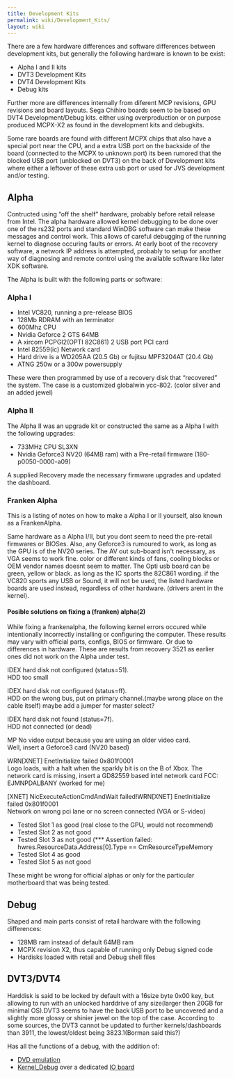 ```yaml
---
title: Development Kits
permalink: wiki/Development_Kits/
layout: wiki
---
```


There are a few hardware differences and software differences between
development kits, but generally the following hardware is known to be
exist:

-   Alpha I and II kits
-   DVT3 Development Kits
-   DVT4 Development Kits
-   Debug kits

Further more are differences internally from diferent MCP revisions, GPU
revisions and board layouts. Sega Chihiro boards seem to be based on
DVT4 Development/Debug kits. either using overproduction or on purpose
produced MCPX-X2 as found in the development kits and debugkits.

Some rare boards are found with different MCPX chips that also have a
special port near the CPU, and a extra USB port on the backside of the
board (connected to the MCPX to unknown port) its been rumored that the
blocked USB port (unblocked on DVT3) on the back of Development kits
where either a leftover of these extra usb port or used for JVS
development and/or testing.

Alpha
-----

Contructed using “off the shelf” hardware, probably before retail
release from Intel. The alpha hardware allowed kernel debugging to be
done over one of the rs232 ports and standard WinDBG software can make
these messages and control work. This allows of careful debugging of the
running kernel to diagnose occuring faults or errors. At early boot of
the recovery software, a network IP address is attempted, probably to
setup for another way of diagnosing and remote control using the
available software like later XDK software.

The Alpha is built with the following parts or software:

### Alpha I

-   Intel VC820, running a pre-release BIOS
-   128Mb RDRAM with an terminator
-   600Mhz CPU
-   Nvidia Geforce 2 GTS 64MB
-   A xircom PCPGI2(OPTI 82C861) 2 USB port PCI card
-   Intel 82559(ic) Network card
-   Hard drive is a WD205AA (20.5 Gb) or fujitsu MPF3204AT (20.4 Gb)
-   ATNG 250w or a 300w powersupply

These were then programmed by use of a recovery disk that “recovered”
the system. The case is a customized globalwin ycc-802. (color silver
and an added jewel)

### Alpha II

The Alpha II was an upgrade kit or constructed the same as a Alpha I
with the following upgrades:

-   733MHz CPU SL3XN
-   Nvidia Geforce3 NV20 (64MB ram) with a Pre-retail firmware
    (180-p0050-0000-a09)

A supplied Recovery made the necessary firmware upgrades and updated the
dashboard.

### Franken Alpha

This is a listing of notes on how to make a Alpha I or II yourself, also
known as a FrankenAlpha.

Same hardware as a Alpha I/II, but you dont seem to need the pre-retail
firmwares or BIOSes. Also, any Geforce3 is rumoured to work, as long as
the GPU is of the NV20 series. The AV out sub-board isn't necessary, as
VGA seems to work fine. color or different kinds of fans, cooling blocks
or OEM vendor names doesnt seem to matter. The Opti usb board can be
green, yellow or black. as long as the IC sports the 82C861 wording. if
the VC820 sports any USB or Sound, it will not be used, the listed
hardware boards are used instead, regardless of other hardware. (drivers
arent in the kernel).

#### Posible solutions on fixing a (franken) alpha(2)

While fixing a frankenalpha, the following kernel errors occured while
intentionally incorrectly installing or configuring the computer. These
results may vary with official parts, configs, BIOS or firmware. Or due
to differences in hardware. These are results from recovery 3521 as
earlier ones did not work on the Alpha under test.

IDEX hard disk not configured (status=51).  
HDD too small

IDEX hard disk not configured (status=ff).  
HDD on the wrong bus, put on primary channel.(maybe wrong place on the
cable itself) maybe add a jumper for master select?

IDEX hard disk not found (status=7f).  
HDD not connected (or dead)

MP No video output because you are using an older video card.  
Well, insert a Geforce3 card (NV20 based)

WRN\[XNET\] EnetInitialize failed 0x801f0001  
Logo loads, with a halt when the sparkly bit is on the B of Xbox. The
network card is missing, insert a GD82559 based intel network card FCC:
EJMNPDALBANY (worked for me)

\[XNET\] NicExecuteActionCmdAndWait failed!WRN\[XNET\] EnetInitialize failed 0x801f0001  
Network on wrong pci lane or no screen connected (VGA or S-video)

-   Tested Slot 1 as good (real close to the GPU, would not recommend)
-   Tested Slot 2 as not good
-   Tested Slot 3 as not good (\*\*\* Assertion failed:
    hwres.ResourceData.Address\[0\].Type == CmResourceTypeMemory
-   Tested Slot 4 as good
-   Tested Slot 5 as not good

These might be wrong for official alphas or only for the particular
motherboard that was being tested.

Debug
-----

Shaped and main parts consist of retail hardware with the following
differences:

-   128MB ram instead of default 64MB ram
-   MCPX revision X2, thus capable of running only Debug signed code
-   Hardisks loaded with retail and Debug shell files

DVT3/DVT4
---------

Harddisk is said to be locked by default with a 16size byte 0x00 key,
but allowing to run with an unlocked harddrive of any size(larger then
20GB for minimal OS).DVT3 seems to have the back USB port to be
uncovered and a slightly more glossy or shinier jewel on the top of the
case. According to some sources, the DVT3 cannot be updated to further
kernels/dashboards than 3911, the lowest/oldest being 3823.1(Borman said
this?)

Has all the functions of a debug, with the addition of:

-   [ DVD emulation](/wiki/DVD_Emulator "wikilink")
-   [ Kernel\_Debug](/wiki/Kernel_Debugging "wikilink") over a dedicated [ IO
    board ](/wiki/Super_I/O "wikilink")

